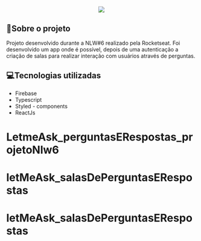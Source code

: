 <h1 align="center">
  <img src="https://ik.imagekit.io/syjhgeuyr3t/logo-readme_hf3qcp5P2.png">
</h1>

## 📂Sobre o projeto

Projeto desenvolvido durante a NLW#6 realizado pela Rocketseat. Foi desenvolvido um app onde é possível, depois de uma autenticação a criação de salas para realizar interação com usuários através de perguntas.

## 💻Tecnologias utilizadas

- Firebase
- Typescript
- Styled - components
- ReactJs
# LetmeAsk_perguntasERespostas_projetoNlw6
# letMeAsk_salasDePerguntasERespostas
# letMeAsk_salasDePerguntasERespostas
